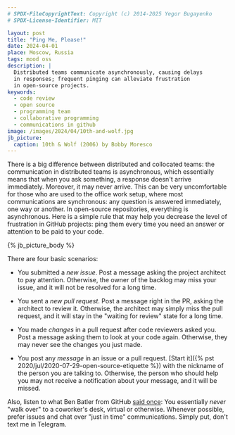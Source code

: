 ```yaml
---
# SPDX-FileCopyrightText: Copyright (c) 2014-2025 Yegor Bugayenko
# SPDX-License-Identifier: MIT

layout: post
title: "Ping Me, Please!"
date: 2024-04-01
place: Moscow, Russia
tags: mood oss
description: |
  Distributed teams communicate asynchronously, causing delays
  in responses; frequent pinging can alleviate frustration
  in open-source projects.
keywords:
  - code review
  - open source
  - programming team
  - collaborative programming
  - communications in github
image: /images/2024/04/10th-and-wolf.jpg
jb_picture:
  caption: 10th & Wolf (2006) by Bobby Moresco
---
```


There is a big difference between distributed and collocated teams: the
communication in distributed teams is asynchronous, which essentially
means that when you ask something, a response doesn't arrive
immediately. Moreover, it may never arrive. This can be very
uncomfortable for those who are used to the office work setup, where
most communications are synchronous: any question is answered
immediately, one way or another. In open-source repositories,
everything is asynchronous. Here is a simple rule that may help you
decrease the level of frustration in GitHub projects: ping them every
time you need an answer or attention to be paid to your code.

<!--more-->

{% jb_picture_body %}

There are four basic scenarios:

- You submitted a _new issue_.
  Post a message asking the project architect to pay attention.
  Otherwise, the owner of the backlog may miss your issue, and it will not be resolved for a long time.

- You sent a _new pull request_.
  Post a message right in the PR, asking the architect to review it.
  Otherwise, the architect may simply miss the pull request, and it will stay in the "waiting for review" state for a long time.

- You made _changes_ in a pull request after code reviewers asked you.
  Post a message asking them to look at your code again.
  Otherwise, they may never see the changes you just made.

- You post any _message_ in an issue or a pull request.
  [Start it]({% pst 2020/jul/2020-07-29-open-source-etiquette %}) with the nickname of the person you are talking to.
  Otherwise, the person who should help you may not receive a notification about your message, and it will be missed.

Also, listen to what Ben Batler from GitHub [said once](https://ben.balter.com/2014/11/06/rules-of-communicating-at-github/):
You essentially _never_ "walk over" to a coworker's desk, virtual or otherwise.
Whenever possible, prefer issues and chat over "just in time" communications.
Simply put, don't text me in Telegram.
